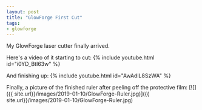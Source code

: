 ```yaml
---
layout: post
title: "GlowForge First Cut"
tags:
- glowforge
---
```


My GlowForge laser cutter finally arrived.

Here's a video of it starting to cut:
{% include youtube.html id="i0YD_BtI63w" %}

And finishing up:
{% include youtube.html id="AwAdlL8SzWA" %}

Finally, a picture of the finished ruler after peeling off the protective film:
[![]({{ site.url}}/images/2019-01-10/GlowForge-Ruler.jpg)]({{ site.url}}/images/2019-01-10/GlowForge-Ruler.jpg)


